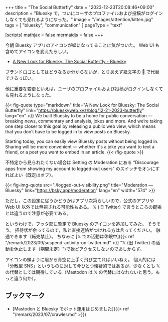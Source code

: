 +++
title = "The Social Butterfly"
date =  "2023-12-23T20:08:46+09:00"
description = "Bluesky で，ついにユーザのプロファイルおよび投稿がログインしなくても見れるようになった。"
image = "/images/attention/kitten.jpg"
tags = [ "bluesky", "communication" ]
pageType = "text"

[scripts]
  mathjax = false
  mermaidjs = false
+++

今朝 Bluesky アプリのアイコンが蝶になってることに気がついた。
Web UI も含めてアイコンを変えたらしい。

- [A New Look for Bluesky: The Social Butterfly - Bluesky](https://blueskyweb.xyz/blog/12-21-2023-butterfly)

ブランドロゴとしてはどうなるか分からないが，とりあえず絵文字の 🦋 で代替できるっぽい。

他に重要な変更といえば，ユーザのプロファイルおよび投稿がログインしなくても見れるようになった。

{{< fig-quote type="markdown" title="A New Look for Bluesky: The Social Butterfly" link="https://blueskyweb.xyz/blog/12-21-2023-butterfly" lang="en" >}}
We built Bluesky to be a home for public conversation — breaking news, commentary and analysis, jokes and more. And we’re taking one step closer to this goal by releasing a public web view, which means that you don’t have to be logged in to view posts on Bluesky.

Starting today, you can easily view Bluesky posts without being logged in. Sharing will be more convenient — whether it's a joke you want to text a friend, or a post you want to embed in an article.
{{< /fig-quote >}}

不特定から見られたくない場合は Setting の Moderation にある “Discourage apps from showing my account to logged-out users” のスイッチをオンにすればよい（既定はオフ）。

{{< fig-img-quote src="./logged-out-visibility.png" title="Moderation — Bluesky" link="https://bsky.app/moderation" lang="en" width="574" >}}

ただし，この設定に従うかどうかはアプリ次第らしいので，公式のアプリや Web UI 以外では無視される可能性もある。
&#x1D54F; (旧 Twitter) で言うところの鍵垢とは違うので注意が必要である。

というわけで，フッタ部に暫定で Bluesky のアイコンを追加してみた。
そうそう。
招待状が余ってるので，私と直接連絡がつけれる方は言ってください。
融通できます（転売禁止）。
ちなみに [&#x1D54F; での活動は休眠中]({{< ref "/remark/2023/09/suspend-activity-on-twitter.md" >}} "𝕏 (旧 Twitter) の活動を休止します（期間未定）")で殆どアクセスしないのであしからず。

アイコンの蝶ように眉から青空に上手く飛び立てればいいねぇ。
個人的には「分散型 SNS」というものに対して今ひとつ懐疑的ではあるが，少なくとも &#x1D54F; の代替としては期待している（Mastodon は &#x1D54F; の代替にはなれないと思う。もっと違う何か）。

## ブックマーク

- [Mastodon と Bluesky でボット運用はじめました]({{< ref "/remark/2023/07/crawler.md" >}})
